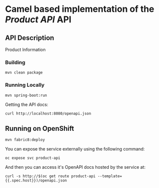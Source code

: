 # Camel based implementation of the _Product API_ API

## API Description ##
Product Information

### Building

    mvn clean package

### Running Locally

    mvn spring-boot:run

Getting the API docs:

    curl http://localhost:8080/openapi.json

## Running on OpenShift

    mvn fabric8:deploy

You can expose the service externally using the following command:

    oc expose svc product-api

And then you can access it's OpenAPI docs hosted by the service at:

    curl -s http://$(oc get route product-api --template={{.spec.host}})/openapi.json
